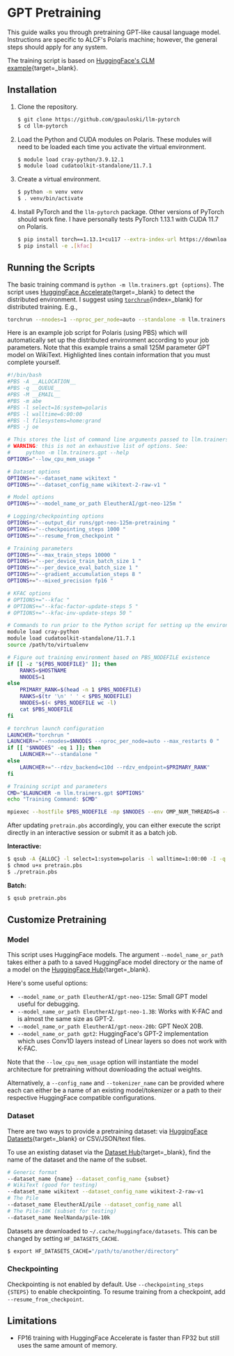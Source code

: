 # GPT Pretraining

This guide walks you through pretraining GPT-like causal language model.
Instructions are specific to ALCF's Polaris machine; however, the general
steps should apply for any system.

The training script is based on
[HuggingFace's CLM example](https://github.com/huggingface/transformers/blob/edf77728268e22e18151abb3d8acbb50ad8e92a8/examples/pytorch/language-modeling/run_clm_no_trainer.py){target=_blank}.

## Installation

1. Clone the repository.
   ```bash
   $ git clone https://github.com/gpauloski/llm-pytorch
   $ cd llm-pytorch
   ```
2. Load the Python and CUDA modules on Polaris. These modules will need to be
   loaded each time you activate the virtual environment.
   ```bash
   $ module load cray-python/3.9.12.1
   $ module load cudatoolkit-standalone/11.7.1
   ```
3. Create a virtual environment.
   ```bash
   $ python -m venv venv
   $ . venv/bin/activate
   ```
4. Install PyTorch and the `llm-pytorch` package. Other versions of PyTorch
   should work fine. I have personally tests PyTorch 1.13.1 with CUDA 11.7
   on Polaris.
   ```bash
   $ pip install torch==1.13.1+cu117 --extra-index-url https://download.pytorch.org/whl/cu117
   $ pip install -e .[kfac]
   ```

## Running the Scripts

The basic training command is `python -m llm.trainers.gpt {options}`.
The script uses [HuggingFace Accelerate](https://huggingface.co/docs/accelerate/index){target=_blank}
to detect the distributed environment.
I suggest using [`torchrun`](https://pytorch.org/docs/stable/elastic/run.html){index=_blank}
for distributed training. E.g.,

```bash
torchrun --nnodes=1 --nproc_per_node=auto --standalone -m llm.trainers.gpt {options}
```

Here is an example job script for Polaris (using PBS) which will automatically
set up the distributed environment according to your job parameters.
Note that this example trains a small 125M parameter GPT model on WikiText.
Highlighted lines contain information that you must complete yourself.

```bash title="pretrain.pbs" linenums="1" hl_lines="2 3 4 6 7 43"
#!/bin/bash
#PBS -A __ALLOCATION__
#PBS -q __QUEUE__
#PBS -M __EMAIL__
#PBS -m abe
#PBS -l select=16:system=polaris
#PBS -l walltime=6:00:00
#PBS -l filesystems=home:grand
#PBS -j oe

# This stores the list of command line arguments passed to llm.trainers.gpt.
# WARNING: this is not an exhaustive list of options. See:
#     python -m llm.trainers.gpt --help
OPTIONS="--low_cpu_mem_usage "

# Dataset options
OPTIONS+="--dataset_name wikitext "
OPTIONS+="--dataset_config_name wikitext-2-raw-v1 "

# Model options
OPTIONS+="--model_name_or_path EleutherAI/gpt-neo-125m "

# Logging/checkpointing options
OPTIONS+="--output_dir runs/gpt-neo-125m-pretraining "
OPTIONS+="--checkpointing_steps 1000 "
OPTIONS+="--resume_from_checkpoint "

# Training parameters
OPTIONS+="--max_train_steps 10000 "
OPTIONS+="--per_device_train_batch_size 1 "
OPTIONS+="--per_device_eval_batch_size 1 "
OPTIONS+="--gradient_accumulation_steps 8 "
OPTIONS+="--mixed_precision fp16 "

# KFAC options
# OPTIONS+="--kfac "
# OPTIONS+="--kfac-factor-update-steps 5 "
# OPTIONS+="--kfac-inv-update-steps 50 "

# Commands to run prior to the Python script for setting up the environment
module load cray-python
module load cudatoolkit-standalone/11.7.1
source /path/to/virtualenv

# Figure out training environment based on PBS_NODEFILE existence
if [[ -z "${PBS_NODEFILE}" ]]; then
    RANKS=$HOSTNAME
    NNODES=1
else
    PRIMARY_RANK=$(head -n 1 $PBS_NODEFILE)
    RANKS=$(tr '\n' ' ' < $PBS_NODEFILE)
    NNODES=$(< $PBS_NODEFILE wc -l)
    cat $PBS_NODEFILE
fi

# torchrun launch configuration
LAUNCHER="torchrun "
LAUNCHER+="--nnodes=$NNODES --nproc_per_node=auto --max_restarts 0 "
if [[ "$NNODES" -eq 1 ]]; then
    LAUNCHER+="--standalone "
else
    LAUNCHER+="--rdzv_backend=c10d --rdzv_endpoint=$PRIMARY_RANK"
fi

# Training script and parameters
CMD="$LAUNCHER -m llm.trainers.gpt $OPTIONS"
echo "Training Command: $CMD"

mpiexec --hostfile $PBS_NODEFILE -np $NNODES --env OMP_NUM_THREADS=8 --cpu-bind none $CMD
```

After updating `pretrain.pbs` accordingly, you can either execute the script
directly in an interactive session or submit it as a batch job.

**Interactive:**
```bash
$ qsub -A {ALLOC} -l select=1:system=polaris -l walltime=1:00:00 -I -q debug -l filesystems=home:grand
$ chmod u+x pretrain.pbs
$ ./pretrain.pbs
```
**Batch:**
```bash
$ qsub pretrain.pbs
```

## Customize Pretraining

### Model

This script uses HuggingFace models. The argument `--model_name_or_path` takes
either a path to a saved HuggingFace model directory or the name of a model on
the [HuggingFace Hub](https://huggingface.co/models){target=_blank}.

Here's some useful options:

* `--model_name_or_path EleutherAI/gpt-neo-125m`: Small GPT model useful for debugging.
* `--model_name_or_path EleutherAI/gpt-neo-1.3B`: Works with K-FAC and is almost the same size as GPT-2.
* `--model_name_or_path EleutherAI/gpt-neox-20b`: GPT NeoX 20B.
* `--model_name_or_path gpt2`: HuggingFace's GPT-2 implementation which uses Conv1D layers instead of Linear layers so does not work with K-FAC.

Note that the `--low_cpu_mem_usage` option will instantiate the model
architecture for pretraining without downloading the actual weights.

Alternatively, a `--config_name` and `--tokenizer_name` can be provided where
each can either be a name of an existing model/tokenizer or a path to their
respective HuggingFace compatible configurations.

### Dataset

There are two ways to provide a pretraining dataset: via
[HuggingFace Datasets](https://huggingface.co/docs/datasets/index){target=_blank}
or CSV/JSON/text files.

To use an existing dataset via the [Dataset Hub](https://huggingface.co/datasets){target=_blank},
find the name of the dataset and the name of the subset.
```bash
# Generic format
--dataset_name {name} --dataset_config_name {subset}
# WikiText (good for testing)
--dataset_name wikitext --dataset_config_name wikitext-2-raw-v1
# The Pile
--dataset_name EleutherAI/pile --dataset_config_name all
# The Pile-10K (subset for testing)
--dataset_name NeelNanda/pile-10k
```

Datasets are downloaded to `~/.cache/huggingface/datasets`.
This can be changed by setting `HF_DATASETS_CACHE`.
```bash
$ export HF_DATASETS_CACHE="/path/to/another/directory"
```

### Checkpointing

Checkpointing is not enabled by default. Use `--checkpointing_steps {STEPS}`
to enable checkpointing. To resume training from a checkpoint, add
`--resume_from_checkpoint`.

## Limitations

* FP16 training with HuggingFace Accelerate is faster than FP32 but still
  uses the same amount of memory.
